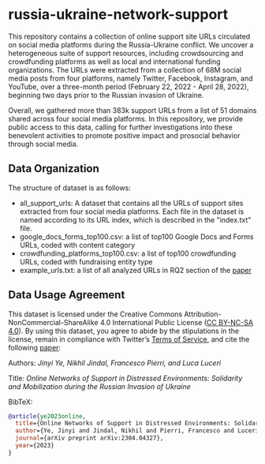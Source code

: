 # russia-ukraine-network-support

This repository contains a collection of online support site URLs circulated on social media platforms during the Russia-Ukraine conflict. We uncover a heterogeneous suite of support resources, including crowdsourcing and crowdfunding platforms as well as local and international funding organizations. The URLs were extracted from a collection of 68M social media posts from four platforms, namely Twitter, Facebook, Instagram, and YouTube, over a three-month period (February 22, 2022 - April 28, 2022), beginning two days prior to the Russian invasion of Ukraine. 

Overall, we gathered more than 383k support URLs from a list of 51 domains shared across four social media platforms. In this repository, we provide public access to this data, calling for further investigations into these benevolent activities to promote positive impact and prosocial behavior through social media.


## Data Organization
The structure of dataset is as follows:
* all_support_urls: A dataset that contains all the URLs of support sites extracted from four social media platforms. Each file in the dataset is named according to its URL index, which is described in the "index.txt" file.
* google_docs_forms_top100.csv: a list of top100 Google Docs and Forms URLs, coded with content category
* crowdfunding_platforms_top100.csv: a list of top100 crowdfunding URLs, coded with fundraising entity type
* example_urls.txt: a list of all analyzed URLs in RQ2 section of the [paper](https://arxiv.org/pdf/2304.04327.pdf)


## Data Usage Agreement
This dataset is licensed under the Creative Commons Attribution-NonCommercial-ShareAlike 4.0 International Public License ([CC BY-NC-SA 4.0](https://creativecommons.org/licenses/by-nc-sa/4.0/)). By using this dataset, you agree to abide by the stipulations in the license, remain in compliance with Twitter’s [Terms of Service](https://developer.twitter.com/en/developer-terms/agreement-and-policy), and cite the following [paper](https://arxiv.org/pdf/2304.04327.pdf): 

Authors: 	*Jinyi Ye, Nikhil Jindal, Francesco Pierri, and Luca Luceri*

Title: 	*Online Networks of Support in Distressed Environments: Solidarity and Mobilization during the Russian Invasion of Ukraine*

BibTeX:
```bibtex
@article{ye2023online,
  title={Online Networks of Support in Distressed Environments: Solidarity and Mobilization during the Russian Invasion of Ukraine},
  author={Ye, Jinyi and Jindal, Nikhil and Pierri, Francesco and Luceri, Luca},
  journal={arXiv preprint arXiv:2304.04327},
  year={2023}
}
```
